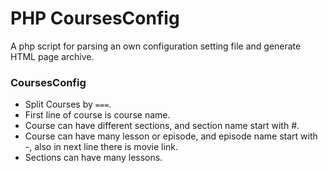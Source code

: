 # PHP CoursesConfig

A php script for parsing an own configuration setting file  and generate HTML page archive.

### CoursesConfig

- Split Courses by `===`.
- First line of course is course name.
- Course can have different sections, and section name start with #.
- Course can have many lesson or episode, and episode name start with -, also in next line there is movie link.
- Sections can have many lessons.
